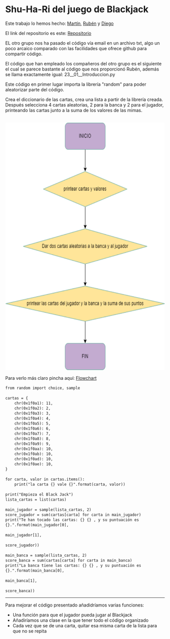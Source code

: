 # Shu-Ha-Ri del juego de Blackjack
Este trabajo lo hemos hecho:
[Martín](https://github.com/mat0ta),
[Rubén](https://github.com/rnoguer22) y 
[Diego](https://github.com/Diegodesantos1)

El link del repositorio es este: [Repositorio](https://github.com/mat0ta/shuhari-blackjack)


EL otro grupo nos ha pasado el código vía email en un archivo txt, algo un poco arcaico comparado con las facilidades que ofrece github para compartir código.

El código que han empleado los compañeros del otro grupo es el siguiente el cual se parece bastante al código que nos proporcionó Rubén, además se llama exactamente igual: 23__01__Introduccion.py

Este código en primer lugar importa la librería "random" para poder aleatorizar parte del código.

Crea el diccionario de las cartas, crea una lista a partir de la librería creada. Después selecciona 4 cartas aleatorias, 2 para la banca y 2 para el jugador, printeando las cartas junto a la suma de los valores de las mimas.

<br>
<img height="780" src="./Shu-Ha-Ri.drawio (1).png" />
<br>


Para verlo más claro pincha aquí: [Flowchart](https://github.com/mat0ta/shuhari-blackjack/blob/main/Shu-Ha-Ri.drawio%20(1).png)


```
from random import choice, sample

cartas = {
    chr(0x1f0a1): 11,
    chr(0x1f0a2): 2,
    chr(0x1f0a3): 3,
    chr(0x1f0a4): 4,
    chr(0x1f0a5): 5,
    chr(0x1f0a6): 6,
    chr(0x1f0a7): 7,
    chr(0x1f0a8): 8,
    chr(0x1f0a9): 9,
    chr(0x1f0aa): 10,
    chr(0x1f0ab): 10,
    chr(0x1f0ad): 10,
    chr(0x1f0ae): 10,
}

for carta, valor in cartas.items():
    print("la carta {} vale {}".format(carta, valor))

print("Empieza el Black Jack")
lista_cartas = list(cartas)

main_jugador = sample(lista_cartas, 2)
score_jugador = sum(cartas[carta] for carta in main_jugador)
print("Te han tocado las cartas: {} {} , y su puntuación es {}.".format(main_jugador[0],
                                                          main_jugador[1],
                                                          score_jugador))

main_banca = sample(lista_cartas, 2)
score_banca = sum(cartas[carta] for carta in main_banca)
print("La banca tiene las cartas: {} {} , y su puntuación es {}.".format(main_banca[0],
                                                          main_banca[1],
                                                          score_banca))

```
---
Para mejorar el código presentado añadidríamos varias funciones:
- Una función para que el jugador pueda jugar al Blackjack
- Añadiríamos una clase en la que tener todo el código organizado
- Cada vez que se de una carta, quitar esa misma carta de la lista para que no se repita
